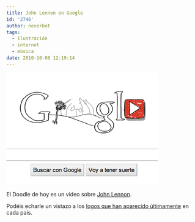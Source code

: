 ```yaml
---
title: John Lennon en Google
id: '2746'
author: neverbot
tags:
  - ilustración
  - internet
  - música
date: 2010-10-08 12:19:14
---
```


![doodle.png](./john-lennon-en-google/doodle.png)

El Doodle de hoy es un video sobre [John Lennon](http://www.google.es/search?q=John+Lennon&ct=lennon10-hp&oi=ddle&hl=es).

Podéis echarle un vistazo a los [logos que han aparecido últimamente](http://www.google.es/logos/) en cada país.